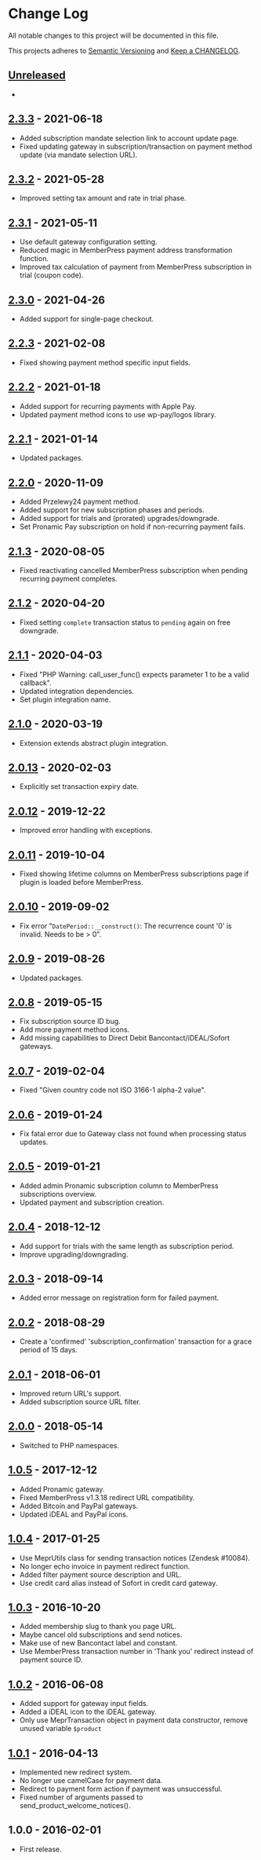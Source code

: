 # Change Log

All notable changes to this project will be documented in this file.

This projects adheres to [Semantic Versioning](http://semver.org/) and [Keep a CHANGELOG](http://keepachangelog.com/).

## [Unreleased][unreleased]
-

## [2.3.3] - 2021-06-18
- Added subscription mandate selection link to account update page.
- Fixed updating gateway in subscription/transaction on payment method update (via mandate selection URL).

## [2.3.2] - 2021-05-28
- Improved setting tax amount and rate in trial phase.

## [2.3.1] - 2021-05-11
- Use default gateway configuration setting.
- Reduced magic in MemberPress payment address transformation function.
- Improved tax calculation of payment from MemberPress subscription in trial (coupon code).

## [2.3.0] - 2021-04-26
- Added support for single-page checkout.

## [2.2.3] - 2021-02-08
- Fixed showing payment method specific input fields.

## [2.2.2] - 2021-01-18
- Added support for recurring payments with Apple Pay.
- Updated payment method icons to use wp-pay/logos library.

## [2.2.1] - 2021-01-14
- Updated packages.

## [2.2.0] - 2020-11-09
- Added Przelewy24 payment method.
- Added support for new subscription phases and periods.
- Added support for trials and (prorated) upgrades/downgrade.
- Set Pronamic Pay subscription on hold if non-recurring payment fails.

## [2.1.3] - 2020-08-05
- Fixed reactivating cancelled MemberPress subscription when pending recurring payment completes.

## [2.1.2] - 2020-04-20
- Fixed setting `complete` transaction status to `pending` again on free downgrade.

## [2.1.1] - 2020-04-03
- Fixed "PHP Warning: call_user_func() expects parameter 1 to be a valid callback".
- Updated integration dependencies.
- Set plugin integration name.

## [2.1.0] - 2020-03-19
- Extension extends abstract plugin integration.

## [2.0.13] - 2020-02-03
- Explicitly set transaction expiry date.

## [2.0.12] - 2019-12-22
- Improved error handling with exceptions.

## [2.0.11] - 2019-10-04
- Fixed showing lifetime columns on MemberPress subscriptions page if plugin is loaded before MemberPress.

## [2.0.10] - 2019-09-02
- Fix error "`DatePeriod::__construct()`: The recurrence count '0' is invalid. Needs to be > 0".

## [2.0.9] - 2019-08-26
- Updated packages.

## [2.0.8] - 2019-05-15
- Fix subscription source ID bug.
- Add more payment method icons.
- Add missing capabilities to Direct Debit Bancontact/iDEAL/Sofort gateways.

## [2.0.7] - 2019-02-04
- Fixed "Given country code not ISO 3166-1 alpha-2 value".

## [2.0.6] - 2019-01-24
- Fix fatal error due to Gateway class not found when processing status updates.

## [2.0.5] - 2019-01-21
- Added admin Pronamic subscription column to MemberPress subscriptions overview.
- Updated payment and subscription creation.

## [2.0.4] - 2018-12-12
- Add support for trials with the same length as subscription period.
- Improve upgrading/downgrading.

## [2.0.3] - 2018-09-14
- Added error message on registration form for failed payment.

## [2.0.2] - 2018-08-29
- Create a 'confirmed' 'subscription_confirmation' transaction for a grace period of 15 days.

## [2.0.1] - 2018-06-01
- Improved return URL's support.
- Added subscription source URL filter.

## [2.0.0] - 2018-05-14
- Switched to PHP namespaces.

## [1.0.5] - 2017-12-12
- Added Pronamic gateway.
- Fixed MemberPress v1.3.18 redirect URL compatibility.
- Added Bitcoin and PayPal gateways.
- Updated iDEAL and PayPal icons.

## [1.0.4] - 2017-01-25
- Use MeprUtils class for sending transaction notices (Zendesk #10084).
- No longer echo invoice in payment redirect function.
- Added filter payment source description and URL.
- Use credit card alias instead of Sofort in credit card gateway.

## [1.0.3] - 2016-10-20
- Added membership slug to thank you page URL.
- Maybe cancel old subscriptions and send notices.
- Make use of new Bancontact label and constant.
- Use MemberPress transaction number in 'Thank you' redirect instead of payment source ID.

## [1.0.2] - 2016-06-08
- Added support for gateway input fields.
- Added a iDEAL icon to the iDEAL gateway.
- Only use MeprTransaction object in payment data constructor, remove unused variable `$product`

## [1.0.1] - 2016-04-13
- Implemented new redirect system.
- No longer use camelCase for payment data.
- Redirect to payment form action if payment was unsuccessful.
- Fixed number of arguments passed to send_product_welcome_notices().

## 1.0.0 - 2016-02-01
- First release.

[unreleased]: https://github.com/wp-pay-extensions/memberpress/compare/2.3.3...HEAD
[2.3.3]: https://github.com/wp-pay-extensions/memberpress/compare/2.3.2...2.3.3
[2.3.2]: https://github.com/wp-pay-extensions/memberpress/compare/2.3.1...2.3.2
[2.3.1]: https://github.com/wp-pay-extensions/memberpress/compare/2.3.0...2.3.1
[2.3.0]: https://github.com/wp-pay-extensions/memberpress/compare/2.2.3...2.3.0
[2.2.3]: https://github.com/wp-pay-extensions/memberpress/compare/2.2.2...2.2.3
[2.2.2]: https://github.com/wp-pay-extensions/memberpress/compare/2.2.1...2.2.2
[2.2.1]: https://github.com/wp-pay-extensions/memberpress/compare/2.2.0...2.2.1
[2.2.0]: https://github.com/wp-pay-extensions/memberpress/compare/2.1.3...2.2.0
[2.1.3]: https://github.com/wp-pay-extensions/memberpress/compare/2.1.2...2.1.3
[2.1.2]: https://github.com/wp-pay-extensions/memberpress/compare/2.1.1...2.1.2
[2.1.1]: https://github.com/wp-pay-extensions/memberpress/compare/2.1.0...2.1.1
[2.1.0]: https://github.com/wp-pay-extensions/memberpress/compare/2.0.13...2.1.0
[2.0.13]: https://github.com/wp-pay-extensions/memberpress/compare/2.0.12...2.0.13
[2.0.12]: https://github.com/wp-pay-extensions/memberpress/compare/2.0.11...2.0.12
[2.0.11]: https://github.com/wp-pay-extensions/memberpress/compare/2.0.10...2.0.11
[2.0.10]: https://github.com/wp-pay-extensions/memberpress/compare/2.0.9...2.0.10
[2.0.9]: https://github.com/wp-pay-extensions/memberpress/compare/2.0.8...2.0.9
[2.0.8]: https://github.com/wp-pay-extensions/memberpress/compare/2.0.7...2.0.8
[2.0.7]: https://github.com/wp-pay-extensions/memberpress/compare/2.0.6...2.0.7
[2.0.6]: https://github.com/wp-pay-extensions/memberpress/compare/2.0.5...2.0.6
[2.0.5]: https://github.com/wp-pay-extensions/memberpress/compare/2.0.4...2.0.5
[2.0.4]: https://github.com/wp-pay-extensions/memberpress/compare/2.0.3...2.0.4
[2.0.3]: https://github.com/wp-pay-extensions/memberpress/compare/2.0.2...2.0.3
[2.0.2]: https://github.com/wp-pay-extensions/memberpress/compare/2.0.1...2.0.2
[2.0.1]: https://github.com/wp-pay-extensions/memberpress/compare/2.0.0...2.0.1
[2.0.0]: https://github.com/wp-pay-extensions/memberpress/compare/1.0.5...2.0.0
[1.0.5]: https://github.com/wp-pay-extensions/memberpress/compare/1.0.4...1.0.5
[1.0.4]: https://github.com/wp-pay-extensions/memberpress/compare/1.0.3...1.0.4
[1.0.3]: https://github.com/wp-pay-extensions/memberpress/compare/1.0.2...1.0.3
[1.0.2]: https://github.com/wp-pay-extensions/memberpress/compare/1.0.1...1.0.2
[1.0.1]: https://github.com/wp-pay-extensions/memberpress/compare/1.0.0...1.0.1
